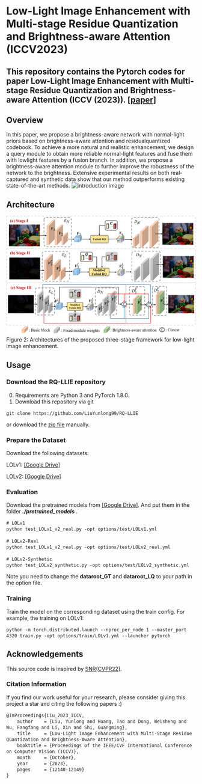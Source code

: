 # Low-Light Image Enhancement with Multi-stage Residue Quantization and Brightness-aware Attention (ICCV2023)

This repository contains the Pytorch codes for paper **Low-Light Image Enhancement with Multi-stage Residue Quantization and Brightness-aware Attention (ICCV (2023))**. 
[[paper]](https://openaccess.thecvf.com/content/ICCV2023/papers/Liu_Low-Light_Image_Enhancement_with_Multi-Stage_Residue_Quantization_and_Brightness-Aware_Attention_ICCV_2023_paper.pdf)
---
## Overview
In this paper, we propose a brightness-aware network with normal-light priors based on brightness-aware attention and residualquantized codebook. To achieve a more natural and realistic enhancement, we design a query module to obtain more reliable normal-light features and fuse them with lowlight features by a fusion branch. In addition, we propose a brightness-aware attention module to further improve the robustness of the network to the brightness. Extensive experimental results on both real-captured and synthetic data show that our method outperforms existing state-of-the-art methods.
![introduction image](./figures/introduction.png)

## Architecture
![Atchitecture image](./figures/structure.png)
Figure 2: Architectures of the proposed three-stage framework for low-light image enhancement.

## Usage
### Download the RQ-LLIE repository
0. Requirements are Python 3 and PyTorch 1.8.0.
1. Download this repository via git
```
git clone https://github.com/LiuYunlong99/RQ-LLIE
```
or download the [zip file](https://github.com/LiuYunlong99/RQ-LLIE/archive/refs/heads/main.zip) manually.

### Prepare the Dataset
Download the following datasets:

LOLv1: [[Google Drive]](https://drive.google.com/drive/folders/1ncC-XWo9Fag8LfQ8RhiabZKar6kLrAI8?usp=drive_link)

LOLv2: [[Google Drive]](https://drive.google.com/drive/folders/11LW6jLvGHShnQIcQ_wxnUwg9oRKtmARj?usp=sharing)

### Evaluation

Download the pretrained models from [[Google Drive]](https://drive.google.com/drive/folders/1mFBjwejx1qlvILfiyzl1MQb4RjKAqyhx?usp=drive_link). And put them in the folder ___./pretrained_models___ .

```
# LOLv1
python test_LOLv1_v2_real.py -opt options/test/LOLv1.yml

# LOLv2-Real
python test_LOLv1_v2_real.py -opt options/test/LOLv2_real.yml

# LOLv2-Synthetic
python test_LOLv2_synthetic.py -opt options/test/LOLv2_synthetic.yml
```
Note you need to change the **dataroot_GT** and **dataroot_LQ** to your path in the option file.

### Training
Train the model on the corresponding dataset using the train config. For example, the training on LOLv1:
```
python -m torch.distributed.launch --nproc_per_node 1 --master_port 4320 train.py -opt options/train/LOLv1.yml --launcher pytorch
```

## Acknowledgements
This source code is inspired by [SNR(CVPR22)](https://github.com/dvlab-research/SNR-Aware-Low-Light-Enhance).

### Citation Information
If you find our work useful for your research, please consider giving this project a star and citing the following papers :)

```
@InProceedings{Liu_2023_ICCV,
    author    = {Liu, Yunlong and Huang, Tao and Dong, Weisheng and Wu, Fangfang and Li, Xin and Shi, Guangming},
    title     = {Low-Light Image Enhancement with Multi-Stage Residue Quantization and Brightness-Aware Attention},
    booktitle = {Proceedings of the IEEE/CVF International Conference on Computer Vision (ICCV)},
    month     = {October},
    year      = {2023},
    pages     = {12140-12149}
}
```
